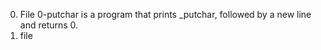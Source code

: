 0. File 0-putchar is  a program that prints _putchar, followed by a new line and returns 0.
1. file 
